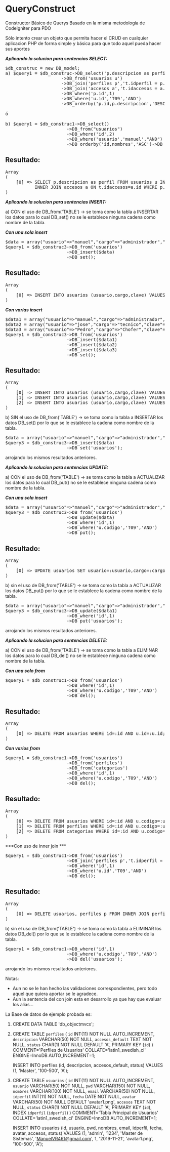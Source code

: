 # QueryConstruct
Constructor Básico de Querys Basado en la misma metodología de CodeIgniter para PDO

Sólo intento crear un objeto que permita hacer el CRUD en cualquier aplicacion PHP de forma simple y básica para que todo aquel pueda hacer sus aportes


***Aplicando la solucion para sentencias SELECT:***

<pre>
$db_construc = new DB_model;
a) $query1 = $db_construc->DB_select('p.descripcion as perfil')
                     ->DB_from('usuarios u')
                     ->DB_join('perfiles p','t.idperfil = p.id','INNER')
                     ->DB_join('accesos a','t.idaccesos = a.id','INNER')
                     ->DB_where('p.id',1)
                     ->DB_where('u.id','T09','AND')
                     ->DB_orderby('p.id,p.descripcion','DESC')->DB_get();

ó

b) $query1 = $db_construc1->DB_select()
                       ->DB_from("usuarios")
                       ->DB_where('id',2)
                       ->DB_where('usuario','manuel',"AND")
                       ->DB_orderby('id,nombres','ASC')->DB_get();
</pre>                

## Resultado:
<pre>
Array
(
    [0] => SELECT p.descripcion as perfil FROM usuarios u INNER JOIN perfiles p ON t.idperfil=p.id 
           INNER JOIN accesos a ON t.idaccesos=a.id WHERE p.id=:p.id AND u.id=:u.id ORDER BY p.id,p.descripcion DESC;
)
</pre>

***Aplicando la solucion para sentencias INSERT:***

a) CON el uso de DB_from('TABLE') -> se toma como la tabla a INSERTAR los datos para lo cual DB_set() no se le establece ninguna cadena como nombre de la tabla. 

***Con una sola insert***

<pre>
$data = array("usuario"=>"manuel","cargo"=>"administrador","clave"=>'manuel123');
$query1 = $db_construc3->DB_from('usuarios')
                       ->DB_insert($data)
                       ->DB_set();
</pre>

## Resultado:
<pre>
Array
(
    [0] => INSERT INTO usuarios (usuario,cargo,clave) VALUES (:usuario,:cargo,:clave);
)
</pre>

***Con varias insert***

<pre>
$data1 = array("usuario"=>"manuel","cargo"=>"administrador","clave"=>'manuel123');
$data2 = array("usuario"=>"jose","cargo"=>"tecnico","clave"=>'123456');
$data3 = array("usuario"=>"Pedro","cargo"=>"Chofer","clave"=>'pedritoperez');
$query1 = $db_construc3->DB_from('usuarios')
                       ->DB_insert($data1)
                       ->DB_insert($data2)
                       ->DB_insert($data3)
                       ->DB_set();
</pre>

## Resultado:
<pre>
Array
(
    [0] => INSERT INTO usuarios (usuario,cargo,clave) VALUES (:usuario,:cargo,:clave);
    [1] => INSERT INTO usuarios (usuario,cargo,clave) VALUES (:usuario,:cargo,:clave);
    [2] => INSERT INTO usuarios (usuario,cargo,clave) VALUES (:usuario,:cargo,:clave);
)
</pre>

b) SIN el uso de DB_from('TABLE') -> se toma como la tabla a INSERTAR los datos DB_set() por lo que se le establece la cadena como nombre de la tabla. 

<pre>
$data = array("usuario"=>"manuel","cargo"=>"administrador","clave"=>'manuel123');
$query3 = $db_construc3->DB_insert($data)
                       ->DB_set('usuarios');
</pre>

arrojando los mismos resultados anteriores.



***Aplicando la solucion para sentencias UPDATE:***

a) CON el uso de DB_from('TABLE') -> se toma como la tabla a ACTUALIZAR los datos para lo cual DB_put() no se le establece ninguna cadena como nombre de la tabla. 

***Con una sola insert***

<pre>
$data = array("usuario"=>"manuel","cargo"=>"administrador","clave"=>'manuel123');
$query3 = $db_construc3->DB_from('usuarios')
                       ->DB_update($data)
                       ->DB_where('id',1)
                       ->DB_where('u.codigo','T09','AND')
                       ->DB_put();
</pre>

## Resultado:
<pre>
Array
(
    [0] => UPDATE usuarios SET usuario=:usuario,cargo=:cargo,clave=:clave WHERE id=:id AND u.codigo=:u.codigo;
)
</pre>

b) sin el uso de DB_from('TABLE') -> se toma como la tabla  a ACTUALIZAR los datos DB_put() por lo que se le establece la cadena como nombre de la tabla. 

<pre>
$data = array("usuario"=>"manuel","cargo"=>"administrador","clave"=>'manuel123');
$query3 = $db_construc3->DB_update($data1)
                       ->DB_where('id',1)
                       ->DB_put('usuarios');
</pre>

arrojando los mismos resultados anteriores.



***Aplicando la solucion para sentencias DELETE:***


a) CON el uso de DB_from('TABLE') -> se toma como la tabla a ELIMINAR los datos para lo cual DB_del() no se le establece ninguna cadena como nombre de la tabla. 

***Con una solo from***

<pre>
$query1 = $db_construc1->DB_from('usuarios')
                       ->DB_where('id',1)
                       ->DB_where('u.codigo','T09','AND')
                       ->DB_del();
</pre>

## Resultado:
<pre>
Array
(
    [0] => DELETE FROM usuarios WHERE id=:id AND u.id=:u.id;
)
</pre>


***Con varios from***

<pre>
$query1 = $db_construc1->DB_from('usuarios')
                       ->DB_from('perfiles')
                       ->DB_from('categorias')
                       ->DB_where('id',1)
                       ->DB_where('u.codigo','T09','AND')
                       ->DB_del();
</pre>

## Resultado:
<pre>
Array
(
    [0] => DELETE FROM usuarios WHERE id=:id AND u.codigo=:u.codigo;
    [1] => DELETE FROM perfiles WHERE id=:id AND u.codigo=:u.codigo;
    [2] => DELETE FROM categorias WHERE id=:id AND u.codigo=:u.codigo;
)
</pre>


***Con uso de inner join ***

<pre>
$query1 = $db_construc1->DB_from('usuarios')
                       ->DB_join('perfiles p','t.idperfil = p.id','INNER')
                       ->DB_where('id',1)
                       ->DB_where('u.id','T09','AND')
                       ->DB_del();
</pre>

## Resultado:
<pre>
Array
(
    [0] => DELETE usuarios, perfiles p FROM INNER JOIN perfiles p ON t.idperfil=p.id WHERE id=:id AND u.id=:u.id
)
</pre>

b) sin el uso de DB_from('TABLE') -> se toma como la tabla  a ELIMINAR los datos DB_del() por lo que se le establece la cadena como nombre de la tabla. 

<pre>
$query1 = $db_construc1->DB_where('id',1)
                       ->DB_where('u.codigo','T09','AND')
                       ->DB_del('usuarios');
</pre>

arrojando los mismos resultados anteriores.


Notas:
- Aun no se le han hecho las validaciones correspondientes, pero todo aquel que quiera aportar se le agradece.
- Aun la sentencia del con join esta en desarrollo ya que hay que evaluar los alias...


La Base de datos de ejemplo probada es:

1) CREATE DATA TABLE 'db_objectmvcx';

2) CREATE TABLE `perfiles` (
        `id` INT(11) NOT NULL AUTO_INCREMENT,
        `descripcion` VARCHAR(50) NOT NULL,
        `accesos_default` TEXT NOT NULL,
        `status` CHAR(1) NOT NULL DEFAULT 'A',
        PRIMARY KEY (`id`)
    )
    COMMENT='Perfiles de Usuarios'
    COLLATE='latin1_swedish_ci'
    ENGINE=InnoDB
    AUTO_INCREMENT=1;

    INSERT INTO perfiles (id, descripcion, accesos_default, status) VALUES (1, 'Master', '100-500', 'A');

3) CREATE TABLE `usuarios` (
        `id` INT(11) NOT NULL AUTO_INCREMENT,
        `usuario` VARCHAR(50) NOT NULL,
        `pwd` VARCHAR(150) NOT NULL,
        `nombres` VARCHAR(100) NOT NULL,
        `email` VARCHAR(50) NOT NULL,
        `idperfil` INT(11) NOT NULL,
        `fecha` DATE NOT NULL,
        `avatar` VARCHAR(50) NOT NULL DEFAULT 'avatar1.png',
        `accesos` TEXT NOT NULL,
        `status` CHAR(1) NOT NULL DEFAULT 'A',
        PRIMARY KEY (`id`),
        INDEX `idperfil` (`idperfil`)
    )
    COMMENT='Tabla Principal de Usuarios'
    COLLATE='latin1_swedish_ci'
    ENGINE=InnoDB
    AUTO_INCREMENT=1;
    
    INSERT INTO usuarios (id, usuario, pwd, nombres, email, idperfil, fecha, avatar, accesos, status) VALUES (1, 'admin', '1234', 'Master de Sistemas', 'ManuelVR461@gmail.com', 1, '2019-11-21', 'avatar1.png', '100-500', 'A');
